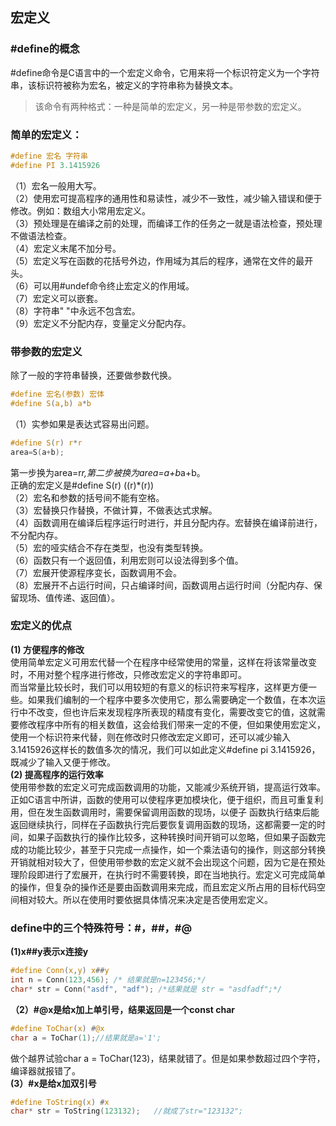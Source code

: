 ## 宏定义
### \#define的概念
\#define命令是C语言中的一个宏定义命令，它用来将一个标识符定义为一个字符串，该标识符被称为宏名，被定义的字符串称为替换文本。   
> 该命令有两种格式：一种是简单的宏定义，另一种是带参数的宏定义。   
   
### 简单的宏定义：  
```c
#define 宏名 字符串   
#define PI 3.1415926   
```   
（1）宏名一般用大写。   
（2）使用宏可提高程序的通用性和易读性，减少不一致性，减少输入错误和便于修改。例如：数组大小常用宏定义。   
（3）预处理是在编译之前的处理，而编译工作的任务之一就是语法检查，预处理不做语法检查。  
（4）宏定义末尾不加分号。    
（5）宏定义写在函数的花括号外边，作用域为其后的程序，通常在文件的最开头。    
（6）可以用#undef命令终止宏定义的作用域。    
（7）宏定义可以嵌套。    
（8）字符串" "中永远不包含宏。   
（9）宏定义不分配内存，变量定义分配内存。   
### 带参数的宏定义
除了一般的字符串替换，还要做参数代换。   
```c
#define 宏名(参数) 宏体
#define S(a,b) a*b  
```   
（1）实参如果是表达式容易出问题。   
```c
#define S(r) r*r    
area=S(a+b);    
```   
第一步换为area=r*r,第二步被换为area=a+b*a+b。    
正确的宏定义是\#define S(r) ((r)*(r))    
（2）宏名和参数的括号间不能有空格。    
（3）宏替换只作替换，不做计算，不做表达式求解。    
（4）函数调用在编译后程序运行时进行，并且分配内存。宏替换在编译前进行，不分配内存。    
（5）宏的哑实结合不存在类型，也没有类型转换。     
（6）函数只有一个返回值，利用宏则可以设法得到多个值。    
（7）宏展开使源程序变长，函数调用不会。    
（8）宏展开不占运行时间，只占编译时间，函数调用占运行时间（分配内存、保留现场、值传递、返回值）。    
### 宏定义的优点
**(1) 方便程序的修改**    
使用简单宏定义可用宏代替一个在程序中经常使用的常量，这样在将该常量改变时，不用对整个程序进行修改，只修改宏定义的字符串即可。  
而当常量比较长时，我们可以用较短的有意义的标识符来写程序，这样更方便一些。如果我们编制的一个程序中要多次使用它，那么需要确定一个数值，在本次运行中不改变，但也许后来发现程序所表现的精度有变化，需要改变它的值，这就需要修改程序中所有的相关数值，这会给我们带来一定的不便，但如果使用宏定义，使用一个标识符来代替，则在修改时只修改宏定义即可，还可以减少输入 3.1415926这样长的数值多次的情况，我们可以如此定义\#define pi 3.1415926，既减少了输入又便于修改。       
**(2) 提高程序的运行效率**    
使用带参数的宏定义可完成函数调用的功能，又能减少系统开销，提高运行效率。正如C语言中所讲，函数的使用可以使程序更加模块化，便于组织，而且可重复利用，但在发生函数调用时，需要保留调用函数的现场，以便子 函数执行结束后能返回继续执行，同样在子函数执行完后要恢复调用函数的现场，这都需要一定的时间，如果子函数执行的操作比较多，这种转换时间开销可以忽略，但如果子函数完成的功能比较少，甚至于只完成一点操作，如一个乘法语句的操作，则这部分转换开销就相对较大了，但使用带参数的宏定义就不会出现这个问题，因为它是在预处理阶段即进行了宏展开，在执行时不需要转换，即在当地执行。宏定义可完成简单的操作，但复杂的操作还是要由函数调用来完成，而且宏定义所占用的目标代码空间相对较大。所以在使用时要依据具体情况来决定是否使用宏定义。     
### define中的三个特殊符号：\#，\#\#，\#@
**(1)x##y表示x连接y**     
```c
#define Conn(x,y) x##y   
int n = Conn(123,456); /* 结果就是n=123456;*/    
char* str = Conn("asdf", "adf"); /*结果就是 str = "asdfadf";*/    
```    
**（2）\#@x是给x加上单引号，结果返回是一个const char**
```c   
#define ToChar(x) #@x   
char a = ToChar(1);//结果就是a='1';    
```   
做个越界试验char a = ToChar(123)，结果就错了。但是如果参数超过四个字符，编译器就报错了。   
**(3）#x是给x加双引号**   
```c   
#define ToString(x) #x    
char* str = ToString(123132);	//就成了str="123132";    
```   